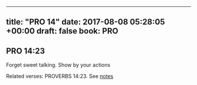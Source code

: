 
---
title: "PRO 14"
date: 2017-08-08 05:28:05 +00:00
draft: false
book: PRO
---

## PRO 14:23

Forget sweet talking. Show by your actions

Related verses: PROVERBS 14:23. See [notes](https://my.bible.com/notes/2697055634763538611)

